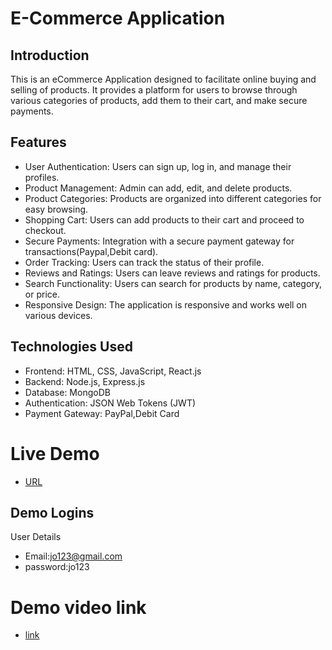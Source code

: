 # E-Commerce Application

## Introduction
This is an eCommerce Application designed to facilitate online buying and selling of products. It provides a platform for users to browse through various categories of products, add them to their cart, and make secure payments.

## Features
- User Authentication: Users can sign up, log in, and manage their profiles.
- Product Management: Admin can add, edit, and delete products.
- Product Categories: Products are organized into different categories for easy browsing.
- Shopping Cart: Users can add products to their cart and proceed to checkout.
- Secure Payments: Integration with a secure payment gateway for transactions(Paypal,Debit card).
- Order Tracking: Users can track the status of their profile.
- Reviews and Ratings: Users can leave reviews and ratings for products.
- Search Functionality: Users can search for products by name, category, or price.
- Responsive Design: The application is responsive and works well on various devices.

## Technologies Used
- Frontend: HTML, CSS, JavaScript, React.js
- Backend: Node.js, Express.js
- Database: MongoDB
- Authentication: JSON Web Tokens (JWT)
- Payment Gateway: PayPal,Debit Card


# Live Demo
- [URL](https://darling-genie-19724a.netlify.app/)


## Demo Logins
User Details
- Email:jo123@gmail.com
- password:jo123


# Demo video link
- [link](https://drive.google.com/file/d/16zDrE-vfY_s-mnwTXzJiLb4tcKjF4MoE/view)
